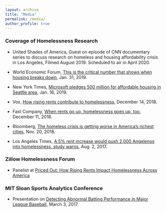 ```yaml
---
layout: archive
title: "Media"
permalink: /media/
author_profile: true
---
```


### Coverage of Homelessness Research
* United Shades of America, Guest on episode of CNN documentary series to discuss research on homeless and housing affordability crisis in Los Angeles, Filmed August 2019. Scheduled to air in April 2020.

* World Economic Forum, [This is the critical number that shows when housing breaks down](https://www.weforum.org/agenda/2019/01/here-s-a-way-of-predicting-when-homelessness-is-likely-to-rise/), Jan. 31, 2019.

* New York Times, [Microsoft pledges 500 million for affordable housing in Seattle area](https://www.nytimes.com/2019/01/16/technology/microsoft-affordable-housing-seattle.html), Jan. 16, 2019.

* Vox, [How rising rents contribute to homelessness](https://www.vox.com/the-goods/2018/12/14/18131047/homelessness-rent-burden-study), December 14, 2018.

* Fast Company, [When rents go up, homelessness goes up, too](https://www.fastcompany.com/90279833/when-rents-go-up-homelessness-goes-up-too), December 11, 2018.

* Bloomberg, [The homeless crisis is getting worse in America’s richest cities](https://www.bloomberg.com/news/features/2018-11-20/the-homeless-crisis-is-getting-worse-in-america-s-richest-cities), Nov. 20, 2018.

* Los Angeles Times, [A 5% rent increase would push 2,000 Angelenos into homelessness, study warns](https://www.latimes.com/local/lanow/la-me-ln-rent-increase-homelessness-20170802-story.html), Aug. 2, 2017.

### Zillow Homelessness Forum
* Panelist at [Priced Out: How Rising Rents Impact Homelessness Across America](https://www.zillowgroup.com/thought-leadership/events/)

### MIT Sloan Sports Analytics Conference
* Presentation on [Detecting Abnormal Batting Performance in Major League Baseball](http://www.sloansportsconference.com/content/switching-dynamic-generalized-linear-model-detect-abnormal-performances-major-league-baseball/), March 3, 2017.

